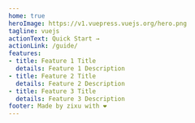 ```yaml
---
home: true
heroImage: https://v1.vuepress.vuejs.org/hero.png
tagline: vuejs
actionText: Quick Start →
actionLink: /guide/
features:
- title: Feature 1 Title
  details: Feature 1 Description
- title: Feature 2 Title
  details: Feature 2 Description
- title: Feature 3 Title
  details: Feature 3 Description
footer: Made by zixu with ❤️
---
```

